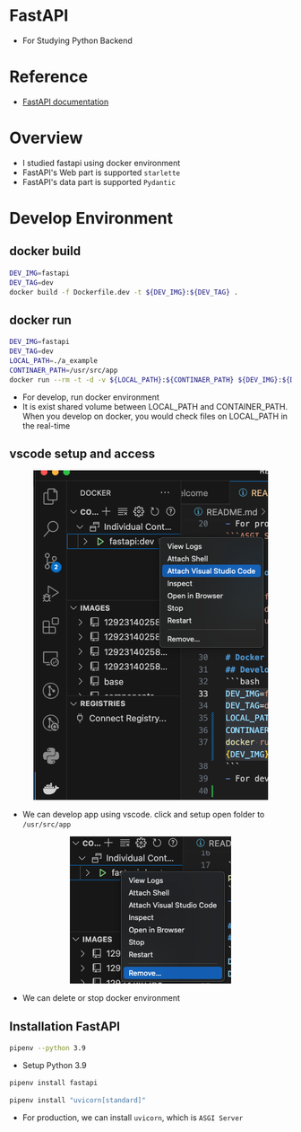 # FastAPI
- For Studying Python Backend

# Reference
- [FastAPI documentation](https://fastapi.tiangolo.com/ko/)

# Overview
- I studied fastapi using docker environment
- FastAPI's Web part is supported ```starlette```
- FastAPI's data part is supported ```Pydantic```

# Develop Environment
## docker build
```bash
DEV_IMG=fastapi
DEV_TAG=dev
docker build -f Dockerfile.dev -t ${DEV_IMG}:${DEV_TAG} .
```

## docker run
```bash
DEV_IMG=fastapi
DEV_TAG=dev
LOCAL_PATH=./a_example
CONTINAER_PATH=/usr/src/app
docker run --rm -t -d -v ${LOCAL_PATH}:${CONTINAER_PATH} ${DEV_IMG}:${DEV_TAG}
```
- For develop, run docker environment
- It is exist shared volume between LOCAL_PATH and CONTAINER_PATH. When you develop on docker, you would check files on LOCAL_PATH in the real-time

## vscode setup and access
<p align="center">
    <img src="images/attach.png">
</p>

- We can develop app using vscode. click and setup open folder to ```/usr/src/app```

<p align="center">
    <img src="images/delete.png">
</p>

- We can delete or stop docker environment

## Installation FastAPI
```bash
pipenv --python 3.9
```
- Setup Python 3.9

```bash
pipenv install fastapi
```

```bash
pipenv install "uvicorn[standard]"
```
- For production, we can install ```uvicorn```, which is ```ASGI Server```
